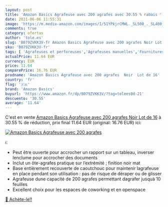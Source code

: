 ```yaml
---
layout: post
title: 'Amazon Basics Agrafeuse avec 200 agrafes avec 30.55 % rabais '
date: 2021-06-06 11:55:31
image: 'https://m.media-amazon.com/images/I/51YPkjrCMWL._SL500_._SL400_.jpg'
comments: true
category: ofertas
author: 'tole.es'
slug: 'B079ZVKK3V-fr Amazon Basics Agrafeuse avec 200 agrafes Noir Lot de 16'
sku: 'B079ZVKK3V-fr'
tags: [ 'Agrafeuses et perforeuses','Agrafeuses manuelles','Fournitures de bureau','Petites fournitures','amazon basics', ]
actualPrice: 11.64 EUR
currency: EUR
price: 11.64
comparePrice: 16.76 EUR
prodname: 'Amazon Basics Agrafeuse avec 200 agrafes  Noir  Lot de 16'
country: 'fr'
flag: '🇫🇷'
brand: 'Amazon Basics'
buyurl: 'https://www.amazon.fr/dp/B079ZVKK3V/?tag=tolees0d-21'
descuento: '30.55'
average: '11.64'
---
```


C'est en vente [Amazon Basics Agrafeuse avec 200 agrafes  Noir  Lot de 16](https://www.amazon.fr/dp/B079ZVKK3V/?tag=tolees0d-21)  à  30.55 % de réduction, prix final  11.64 EUR (original: 16.76 EUR) ici:

[![Amazon Basics Agrafeuse avec 200 agrafes](https://m.media-amazon.com/images/I/51YPkjrCMWL._SL500_._SL400_.jpg)](https://www.amazon.fr/dp/B079ZVKK3V/?tag=tolees0d-21)

ℹ️:

- Peut être ouverte pour accrocher un rapport sur un tableau, inverser lenclume pour accrocher des documents
- Inclut un ôte-agrafes pratique sur l’extrémité ; finition noir mat
- Base entièrement recouverte de caoutchouc pour maintenir lagrafeuse en place pendant son utilisation : pas de risque de déraper ou de glisser
- Agrafeuse dune capacité de 200 agrafes permettant dagrafer jusquà 10 feuilles
- Excellent choix pour les espaces de coworking et en openspace

[🛒 Achète-le!!](https://www.amazon.fr/dp/B079ZVKK3V/?tag=tolees0d-21)
